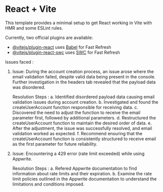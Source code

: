 # React + Vite

This template provides a minimal setup to get React working in Vite with HMR and some ESLint rules.

Currently, two official plugins are available:

- [@vitejs/plugin-react](https://github.com/vitejs/vite-plugin-react/blob/main/packages/plugin-react/README.md) uses [Babel](https://babeljs.io/) for Fast Refresh
- [@vitejs/plugin-react-swc](https://github.com/vitejs/vite-plugin-react-swc) uses [SWC](https://swc.rs/) for Fast Refresh

Issues faced :

1. Issue:
   During the account creation process, an issue arose where the email validation failed, despite valid data being present in the console. Further investigation in the headers tab revealed that the payload data was disordered.

   Resolution Steps :
   a. Identified disordered payload data causing email validation issues during account creation.
   b. Investigated and found the createUserAccount function responsible for receiving data.
   c. Discovered the need to adjust the function to receive the email parameter first, followed by additional parameters.
   d. Restructured the createUserAccount function to maintain the desired order of data.
   e. After the adjustment, the issue was successfully resolved, and email validation worked as expected.
   f. Recommend ensuring that the createUserAccount function is consistently structured to receive email as the first parameter for future reliability.

2. Issue:
   Encountering a 429 error (rate limit exceeded) while using Appwrite.

   Resolution Steps :
   a. Refered Appwrite documentation to find information about rate limits and their expiration.
   b. Examine the rate limit policies outlined in the Appwrite documentation to understand the limitations and conditions imposed.
